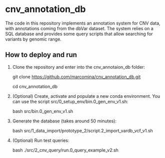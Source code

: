 # cnv_annotation_db

The code in this repository implements an annotation system for CNV data, with annotations coming from the dbVar dataset. The system relies on a SQL database and provides some query scripts that allow searching for variants by genomic range.

## How to deploy and run ##

1. Clone the repository and enter into the cnv_annotaion_db folder:

	git clone https://github.com/marcomina/cnv_annotation_db.git
	
	cd cnv_annotation_db 
	
2. (Optional) Create, activate and populate a new conda environment. You can use the script src/0_setup_env/bin.0_gen_env_v1.sh:

	bash src/bin.0_gen_env_v1.sh

3. Generate the database (takes around 50 minutes):

	bash src/1_data_import/prototype_2/script.2_import_vardb_vcf_v1.sh

4. (Optional) Run test queries:

	bash ./src/2_cnv_query/run.0_query_example_v2.sh
	
